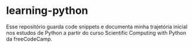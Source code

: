 # learning-python

Esse repositório guarda code snippets e documenta minha trajetória inicial nos estudos de Python a partir do curso Scientific Computing with Python da freeCodeCamp.
